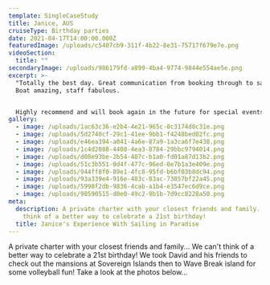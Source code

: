 ```yaml
---
template: SingleCaseStudy
title: Janice, AUS
cruiseType: Birthday parties
date: 2021-04-17T14:00:00.000Z
featuredImage: /uploads/c5407cb9-311f-4b22-8e31-75717f679e7e.png
videoSection:
  title: ""
secondaryImage: /uploads/986179fd-a899-4ba4-9774-9844e554ae5e.png
excerpt: >-
  "Totally the best day. Great communication from booking through to sailing.
  Boat amazing, staff fabulous.


  Highly recommend and will book again in the future for special events." - Facebook review
gallery:
  - image: /uploads/1ac63c36-e2b4-4e21-965c-0c3174d0c31e.png
  - image: /uploads/5d2740cf-29c1-41ee-9bb1-f4248bed02fc.png
  - image: /uploads/e46ea394-a041-4a6e-87a9-1a3ca6f7e438.png
  - image: /uploads/1c4d2088-4408-4ea3-8784-29bbc9794014.png
  - image: /uploads/d08e93be-2b54-487c-b1a0-fd01a87d13b2.png
  - image: /uploads/51c3b551-0d4f-477c-96ed-0e7b1a3e409e.png
  - image: /uploads/944ff8f0-89e1-4fc8-95fd-b6bf03b8dc94.png
  - image: /uploads/93a339e4-916e-483c-83ac-73057bf22a45.png
  - image: /uploads/5998f2db-9836-4cab-a1b4-e3547ec6d9ce.png
  - image: /uploads/98590515-d0e0-49c2-9b1b-7d9cc8228a50.png
meta:
  description: A private charter with your closest friends and family... We can't
    think of a better way to celebrate a 21st birthday!
  title: Janice's Experience With Sailing in Paradise
---
```

A private charter with your closest friends and family... We can't think of a better way to celebrate a 21st birthday! We took David and his friends to check out the mansions at Sovereign Islands then to Wave Break island for some volleyball fun! Take a look at the photos below...